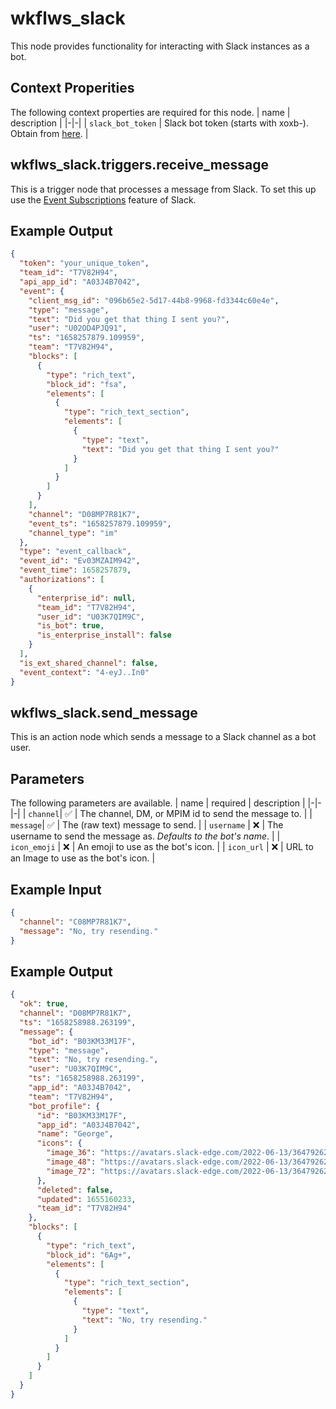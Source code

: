 # wkflws_slack
This node provides functionality for interacting with Slack instances as a bot.

## Context Properities
The following context properties are required for this node.
| name | description |
|-|-|
| `slack_bot_token` | Slack bot token (starts with xoxb-). Obtain from [here](https://api.slack.com/apps). |

## wkflws_slack.triggers.receive_message

This is a trigger node that processes a message from Slack. To set this up use the
[Event Subscriptions](https://api.slack.com/apis/connections/events-api) feature of Slack.

## Example Output

```json
{
  "token": "your_unique_token",
  "team_id": "T7V82H94",
  "api_app_id": "A03J4B7042",
  "event": {
    "client_msg_id": "096b65e2-5d17-44b8-9968-fd3344c60e4e",
    "type": "message",
    "text": "Did you get that thing I sent you?",
    "user": "U02OD4PJQ91",
    "ts": "1658257879.109959",
    "team": "T7V82H94",
    "blocks": [
      {
        "type": "rich_text",
        "block_id": "fsa",
        "elements": [
          {
            "type": "rich_text_section",
            "elements": [
              {
                "type": "text",
                "text": "Did you get that thing I sent you?"
              }
            ]
          }
        ]
      }
    ],
    "channel": "D08MP7R81K7",
    "event_ts": "1658257879.109959",
    "channel_type": "im"
  },
  "type": "event_callback",
  "event_id": "Ev03MZAIM942",
  "event_time": 1658257879,
  "authorizations": [
    {
      "enterprise_id": null,
      "team_id": "T7V82H94",
      "user_id": "U03K7QIM9C",
      "is_bot": true,
      "is_enterprise_install": false
    }
  ],
  "is_ext_shared_channel": false,
  "event_context": "4-eyJ..In0"
}
```

## wkflws_slack.send_message

This is an action node which sends a message to a Slack channel as a bot user.

## Parameters
The following parameters are available.
| name | required | description |
|-|-|-|
| `channel`| ✅ | The channel, DM, or MPIM id to send the message to. |
| `message`| ✅ | The (raw text) message to send. |
| `username` | ❌  | The username to send the message as. *Defaults to the bot's name*. |
| `icon_emoji` | ❌  | An emoji to use as the bot's icon. |
| `icon_url` | ❌  | URL to an Image to use as the bot's icon. |

## Example Input

```json
{
  "channel": "C08MP7R81K7",
  "message": "No, try resending."
}
```

## Example Output
```json
{
  "ok": true,
  "channel": "D08MP7R81K7",
  "ts": "1658258988.263199",
  "message": {
    "bot_id": "B03KM33M17F",
    "type": "message",
    "text": "No, try resending.",
    "user": "U03K7QIM9C",
    "ts": "1658258988.263199",
    "app_id": "A03J4B7042",
    "team": "T7V82H94",
    "bot_profile": {
      "id": "B03KM33M17F",
      "app_id": "A03J4B7042",
      "name": "George",
      "icons": {
        "image_36": "https://avatars.slack-edge.com/2022-06-13/3647926278103_b51dccf308a7ae82234e_36.png",
        "image_48": "https://avatars.slack-edge.com/2022-06-13/3647926278103_b51dccf308a7ae82234e_48.png",
        "image_72": "https://avatars.slack-edge.com/2022-06-13/3647926278103_b51dccf308a7ae82234e_72.png"
      },
      "deleted": false,
      "updated": 1655160233,
      "team_id": "T7V82H94"
    },
    "blocks": [
      {
        "type": "rich_text",
        "block_id": "6Ag+",
        "elements": [
          {
            "type": "rich_text_section",
            "elements": [
              {
                "type": "text",
                "text": "No, try resending."
              }
            ]
          }
        ]
      }
    ]
  }
}
```
